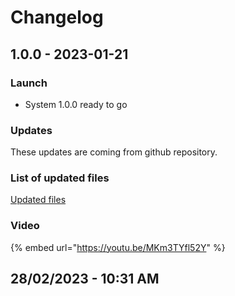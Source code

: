 # Changelog

## 1.0.0 - 2023-01-21

### Launch
* System 1.0.0 ready to go

### Updates

These updates are coming from github repository.

### List of updated files

[Updated files](https://google.com)

### Video

{% embed url="https://youtu.be/MKm3TYfl52Y" %}

## 28/02/2023 - 10:31 AM

